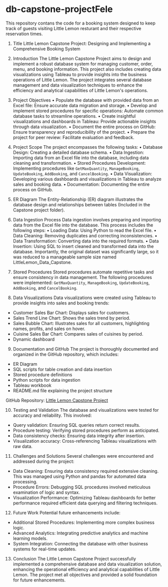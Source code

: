 # db-capstone-projectFele
This repository contans the code for a booking system designed to keep track of guests visiting Little Lemon resturant and their respective reservation times.
1. Title
Little Lemon Capstone Project: Designing and Implementing a Comprehensive Booking System

 2. Introduction
The Little Lemon Capstone Project aims to design and implement a robust database system for managing customer, order, menu, and booking information. This project also includes creating data visualizations using Tableau to provide insights into the business operations of Little Lemon. The project integrates several database management and data visualization techniques to enhance the efficiency and analytical capabilities of Little Lemon's operations.

 3. Project Objectives
•	Populate the database with provided data from an Excel file: Ensure accurate data migration and storage.
•	Develop and implement stored procedures for specific operations: Automate common database tasks to streamline operations.
•	Create insightful visualizations and dashboards in Tableau: Provide actionable insights through data visualization.
•	Document the entire process on GitHub: Ensure transparency and reproducibility of the project.
•	Prepare the project for peer review: Facilitate evaluation and feedback.

4. Project Scope
The project encompasses the following tasks:
•	Database Design: Creating a detailed database schema.
•	Data Ingestion: Importing data from an Excel file into the database, including data cleaning and transformation.
•	Stored Procedures Development: Implementing procedures like `GetMaxQuantity`, `ManageBooking`, `UpdateBooking`, `AddBooking`, and `CancelBooking`.
•	Data Visualization: Developing various dashboards and visualizations in Tableau to analyze sales and booking data.
•	Documentation: Documenting the entire process on GitHub.

5. ER Diagram
The Entity-Relationship (ER) diagram illustrates the database design and relationships between tables (Included in the Capstone project folder). 

 6. Data Ingestion Process
Data ingestion involves preparing and importing data from the Excel file into the database. This process includes the following steps:
•	Loading Data: Using Python to read the Excel file.
•	Data Cleaning: Removing duplicates and correcting inconsistencies.
•	Data Transformation: Converting data into the required formats.
•	Data Insertion: Using SQL to insert cleaned and transformed data into the database.
Importantly, the original dataset was significantly large, so it was reduced to a manageable sample size named LittleLemon_Data_Capstone.
7. Stored Procedures
Stored procedures automate repetitive tasks and ensure consistency in data management. The following procedures were implemented:
   `GetMaxQuantity`, `ManageBooking`, `UpdateBooking`, `AddBooking`, and `CancelBooking`.
 8. Data Visualizations
Data visualizations were created using Tableau to provide insights into sales and booking trends:
- Customer Sales Bar Chart: Displays sales for customers.
- Sales Trend Line Chart: Shows the sales trend by period.
- Sales Bubble Chart: Illustrates sales for all customers, highlighting names, profits, and sales on hover.
- Cuisine Sales Bar Chart: Compares sales of cuisines by period.
- Dynamic dashboard
9. Documentation and GitHub
The project is thoroughly documented and organized in the GitHub repository, which includes:
- ER Diagram
- SQL scripts for table creation and data insertion
- Stored procedure definitions
- Python scripts for data ingestion
- Tableau workbook
- README.md file explaining the project structure

GitHub Repository: [Little Lemon Capstone Project](https://github.com/feleHaile/db-capstone-project2024)

 10. Testing and Validation
The database and visualizations were tested for accuracy and reliability. This involved:
- Query validation: Ensuring SQL queries return correct results.
- Procedure testing: Verifying stored procedures perform as anticipated.
- Data consistency checks: Ensuring data integrity after insertion.
- Visualization accuracy: Cross-referencing Tableau visualizations with raw data.

 11. Challenges and Solutions
Several challenges were encountered and addressed during the project:
- Data Cleaning: Ensuring data consistency required extensive cleaning. This was managed using Python and pandas for automated data processing.
- Procedure Errors: Debugging SQL procedures involved meticulous examination of logic and syntax.
- Visualization Performance: Optimizing Tableau dashboards for better performance required efficient data querying and filtering techniques.

 12. Future Work
Potential future enhancements include:
- Additional Stored Procedures: Implementing more complex business logic.
- Advanced Analytics: Integrating predictive analytics and machine learning models.
- System Integration: Connecting the database with other business systems for real-time updates.

 13. Conclusion
The Little Lemon Capstone Project successfully implemented a comprehensive database and data visualization solution, enhancing the operational efficiency and analytical capabilities of Little Lemon. The project met all objectives and provided a solid foundation for future enhancements.

